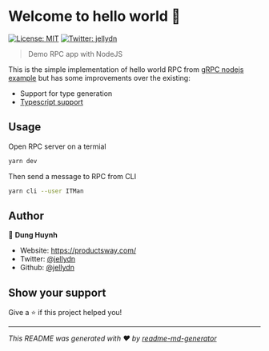 # Welcome to hello world 👋

[![License: MIT](https://img.shields.io/badge/License-MIT-yellow.svg)](#)
[![Twitter: jellydn](https://img.shields.io/twitter/follow/jellydn.svg?style=social)](https://twitter.com/jellydn)

> Demo RPC app with NodeJS

This is the simple implementation of hello world RPC from [gRPC nodejs example](https://github.com/grpc/grpc/blob/master/examples/node/dynamic_codegen/README.md) but has some improvements over the existing:

- Support for type generation
- [Typescript support](https://github.com/grpc/grpc-node/blob/master/packages/proto-loader/README.md#example-usage)

## Usage

Open RPC server on a termial

```sh
yarn dev
```

Then send a message to RPC from CLI

```sh
yarn cli --user ITMan
```

## Author

👤 **Dung Huynh**

- Website: https://productsway.com/
- Twitter: [@jellydn](https://twitter.com/jellydn)
- Github: [@jellydn](https://github.com/jellydn)

## Show your support

Give a ⭐️ if this project helped you!

---

_This README was generated with ❤️ by [readme-md-generator](https://github.com/kefranabg/readme-md-generator)_
